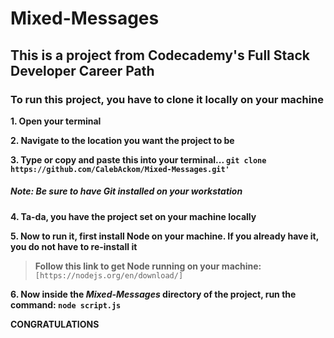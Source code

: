 # Mixed-Messages

## This is a project from Codecademy's Full Stack Developer Career Path

### To run this project, you have to clone it locally on your machine

**1. Open your terminal**

**2. Navigate to the location you want the project to be**

**3. Type or copy and paste this into your terminal... ```git clone https://github.com/CalebAckom/Mixed-Messages.git'```**
##### Note: Be sure to have Git installed on your workstation

**4. Ta-da, you have the project set on your machine locally**

**5. Now to run it, first install Node on your machine. If you already have it, you do not have to re-install it**
>**Follow this link to get Node running on your machine:** ```[https://nodejs.org/en/download/]```

**6. Now inside the *Mixed-Messages* directory of the project, run the command: ```node script.js```**

**CONGRATULATIONS**
